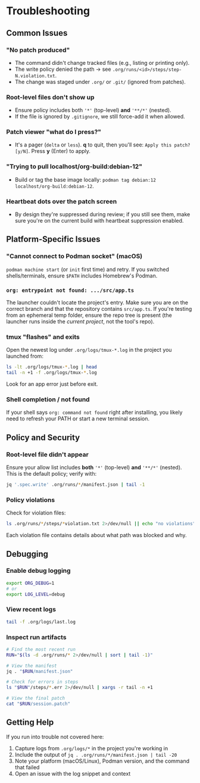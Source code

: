 # Troubleshooting

## Common Issues

### "No patch produced"

* The command didn't change tracked files (e.g., listing or printing only).
* The write policy denied the path → see `.org/runs/<id>/steps/step-N.violation.txt`.
* The change was staged under `.org/` or `.git/` (ignored from patches).

### Root-level files don't show up

* Ensure policy includes both `'*'` (top-level) **and** `'**/*'` (nested).
* If the file is ignored by `.gitignore`, we still force-add it when allowed.

### Patch viewer "what do I press?"

* It's a pager (`delta` or `less`). **q** to quit, then you'll see:
  `Apply this patch? [y/N]`. Press **y** (Enter) to apply.

### "Trying to pull localhost/org-build:debian-12"

* Build or tag the base image locally:
  `podman tag debian:12 localhost/org-build:debian-12`.

### Heartbeat dots over the patch screen

* By design they're suppressed during review; if you still see them, make sure you're on the current build with heartbeat suppression enabled.

## Platform-Specific Issues

### "Cannot connect to Podman socket" (macOS)

`podman machine start` (or `init` first time) and retry. If you switched shells/terminals, ensure `$PATH` includes Homebrew's Podman.

### `org: entrypoint not found: .../src/app.ts`

The launcher couldn't locate the project's entry. Make sure you are on the correct branch and that the repository contains `src/app.ts`. If you're testing from an ephemeral temp folder, ensure the repo tree is present (the launcher runs inside the *current project*, not the tool's repo).

### tmux "flashes" and exits

Open the newest log under `.org/logs/tmux-*.log` in the project you launched from:

```bash
ls -lt .org/logs/tmux-*.log | head
tail -n +1 -f .org/logs/tmux-*.log
```

Look for an app error just before exit.

### Shell completion / not found

If your shell says `org: command not found` right after installing, you likely need to refresh your PATH or start a new terminal session.

## Policy and Security

### Root-level file didn't appear

Ensure your allow list includes **both** `'*'` (top-level) **and** `'**/*'` (nested). This is the default policy; verify with:

```bash
jq '.spec.write' .org/runs/*/manifest.json | tail -1
```

### Policy violations

Check for violation files:

```bash
ls .org/runs/*/steps/*violation.txt 2>/dev/null || echo "no violations"
```

Each violation file contains details about what path was blocked and why.

## Debugging

### Enable debug logging

```bash
export ORG_DEBUG=1
# or
export LOG_LEVEL=debug
```

### View recent logs

```bash
tail -f .org/logs/last.log
```

### Inspect run artifacts

```bash
# Find the most recent run
RUN="$(ls -d .org/runs/* 2>/dev/null | sort | tail -1)"

# View the manifest
jq . "$RUN/manifest.json"

# Check for errors in steps
ls "$RUN"/steps/*.err 2>/dev/null | xargs -r tail -n +1

# View the final patch
cat "$RUN/session.patch"
```

## Getting Help

If you run into trouble not covered here:

1. Capture logs from `.org/logs/*` in the project you're working in
2. Include the output of `jq . .org/runs/*/manifest.json | tail -20`
3. Note your platform (macOS/Linux), Podman version, and the command that failed
4. Open an issue with the log snippet and context